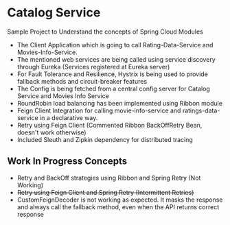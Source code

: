# Catalog Service

Sample Project to Understand the concepts of Spring Cloud Modules

* The Client Application which is going to call Rating-Data-Service and Movies-Info-Service. 
* The mentioned web services are being called using service discovery through Eureka (Services registered at Eureka server)
* For Fault Tolerance and Resilience, Hystrix is being used to provide fallback methods and circuit-breaker features
* The Config is being fetched from a central config server for Catalog Service and Movies Info Service
* RoundRobin load balancing has been implemented using Ribbon module
* Feign Client Integration for calling movie-info-service and ratings-data-service in a declarative way.
* Retry using Feign Client (Commented Ribbon BackOffRetry Bean, doesn't work otherwise)
* Included Sleuth and Zipkin dependency for distributed tracing

## Work In Progress Concepts
* Retry and BackOff strategies using Ribbon and Spring Retry (Not Working)
* ~~Retry using Feign Client and Spring Retry (Intermittent Retries)~~
* CustomFeignDecoder is not working as expected. It masks the response and always call the fallback method, even when the API returns correct response 